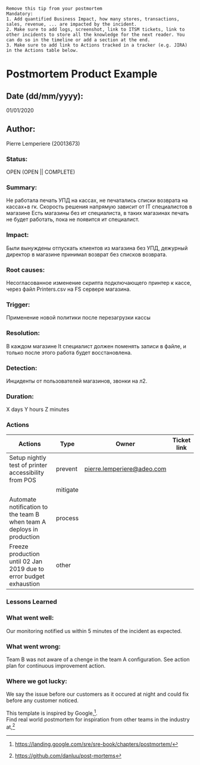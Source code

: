 ```
Remove this tip from your postmortem
Mandatory: 
1. Add quantified Business Impact, how many stores, transactions, sales, revenue, ... are impacted by the incident.
2. Make sure to add logs, screenshot, link to ITSM tickets, link to other incidents to store all the knowledge for the next reader. You can do so in the timeline or add a section at the end.
3. Make sure to add link to Actions tracked in a tracker (e.g. JIRA) in the Actions table below.
```
# Postmortem Product Example

## Date (dd/mm/yyyy):
01/01/2020

## Author: 
Pierre Lemperiere (20013673)
 
### Status:
OPEN (OPEN || COMPLETE)

### Summary:
Не работала печать УПД на кассах, не печатались списки возврата на кассах+в гк.
Скорость решения напрямую зависит от IT специалистов в магазине
Есть магазины без ит специалиста, в таких магазинах печать не будет работать, пока не появится ит специалист.

### Impact:
Были вынуждены отпускать клиентов из магазина без УПД, дежурный директор в магазине принимал возврат без списков возврата.

### Root causes:
Несогласованное изменение скрипта подключающего принтер к кассе, через файл Printers.csv на FS сервере магазина.

### Trigger:
Применение новой политики после перезагрузки кассы

### Resolution:
В каждом магазине It специалист должен поменять записи в файле, и только после этого работа будет восстановлена.

### Detection:
Инциденты от пользователей магазинов, звонки на л2.

### Duration: 
X days Y hours Z minutes
 
### Actions
| Actions | Type     | Owner | Ticket link |
|--------|----------|-------|-------------|
| Setup nightly test of printer accessibility from POS | prevent | pierre.lemperiere@adeo.com |             |
|        | mitigate |       |             |
| Automate notification to the team B when team A deploys in production       | process  |       |             |
| Freeze production until 02 Jan 2019 due to error budget exhaustion | other |       |             |



### Lessons Learned

### What went well:
Our monitoring notified us within 5 minutes of the incident as expected.

### What went wrong:
Team B was not aware of a chenge in the team A configuration. See action plan for continuous improvement action.

### Where we got lucky:
We say the issue before our customers as it occured at night and could fix before any customer noticed.

  
  
  
This template is inspired by Google,[^1].  
Find real world postmortem for inspiration from other teams in the industry at,[^2]

[^1]: https://landing.google.com/sre/sre-book/chapters/postmortem/
[^2]: https://github.com/danluu/post-mortems